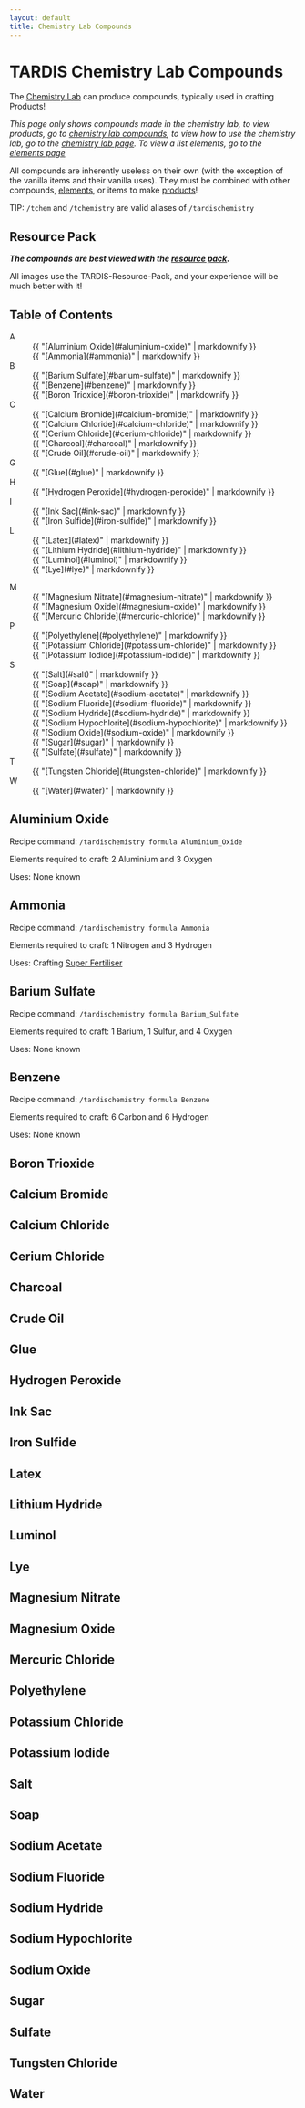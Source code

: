 ```yaml
---
layout: default
title: Chemistry Lab Compounds
---
```


# TARDIS Chemistry Lab Compounds

The [Chemistry Lab](chemistry-lab) can produce compounds, typically used in crafting Products!

_This page only shows compounds made in the chemistry lab, to view products, go to [chemistry lab compounds](chemistry-lab-products), to view how to use the chemistry lab, go to the [chemistry lab page](chemistry-lab). To view a list elements, go to the [elements page](elements)_

All compounds are inherently useless on their own (with the exception of the vanilla items and their vanilla uses). They must be combined with other compounds, [elements](elements), or items to make [products]((chemistry-lab-products))!

TIP: `/tchem` and `/tchemistry` are valid aliases of `/tardischemistry`

## Resource Pack

**_The compounds are best viewed with the [resource pack](https://github.com/eccentricdevotion/TARDIS-Resource-Pack)._**

All images use the TARDIS-Resource-Pack, and your experience will be much better with it!

## Table of Contents

<div class="row">
<dl id="one">
<dt>A</dt>
<dd>{{ "[Aluminium Oxide](#aluminium-oxide)" | markdownify }}</dd>
<dd>{{ "[Ammonia](#ammonia)" | markdownify }}</dd>
<dt>B</dt>
<dd>{{ "[Barium Sulfate](#barium-sulfate)" | markdownify }}</dd>
<dd>{{ "[Benzene](#benzene)" | markdownify }}</dd>
<dd>{{ "[Boron Trioxide](#boron-trioxide)" | markdownify }}</dd>
<dt>C</dt>
<dd>{{ "[Calcium Bromide](#calcium-bromide)" | markdownify }}</dd>
<dd>{{ "[Calcium Chloride](#calcium-chloride)" | markdownify }}</dd>
<dd>{{ "[Cerium Chloride](#cerium-chloride)" | markdownify }}</dd>
<dd>{{ "[Charcoal](#charcoal)" | markdownify }}</dd>
<dd>{{ "[Crude Oil](#crude-oil)" | markdownify }}</dd>
<dt>G</dt>
<dd>{{ "[Glue](#glue)" | markdownify }}</dd>
<dt>H</dt>
<dd>{{ "[Hydrogen Peroxide](#hydrogen-peroxide)" | markdownify }}</dd>
<dt>I</dt>
<dd>{{ "[Ink Sac](#ink-sac)" | markdownify }}</dd>
<dd>{{ "[Iron Sulfide](#iron-sulfide)" | markdownify }}</dd>
<dt>L</dt>
<dd>{{ "[Latex](#latex)" | markdownify }}</dd>
<dd>{{ "[Lithium Hydride](#lithium-hydride)" | markdownify }}</dd>
<dd>{{ "[Luminol](#luminol)" | markdownify }}</dd>
<dd>{{ "[Lye](#lye)" | markdownify }}</dd>
</dl>
<dl>
<dt>M</dt>
<dd>{{ "[Magnesium Nitrate](#magnesium-nitrate)" | markdownify }}</dd>
<dd>{{ "[Magnesium Oxide](#magnesium-oxide)" | markdownify }}</dd>
<dd>{{ "[Mercuric Chloride](#mercuric-chloride)" | markdownify }}</dd>
<dt>P</dt>
<dd>{{ "[Polyethylene](#polyethylene)" | markdownify }}</dd>
<dd>{{ "[Potassium Chloride](#potassium-chloride)" | markdownify }}</dd>
<dd>{{ "[Potassium Iodide](#potassium-iodide)" | markdownify }}</dd>
<dt>S</dt>
<dd>{{ "[Salt](#salt)" | markdownify }}</dd>
<dd>{{ "[Soap](#soap)" | markdownify }}</dd>
<dd>{{ "[Sodium Acetate](#sodium-acetate)" | markdownify }}</dd>
<dd>{{ "[Sodium Fluoride](#sodium-fluoride)" | markdownify }}</dd>
<dd>{{ "[Sodium Hydride](#sodium-hydride)" | markdownify }}</dd>
<dd>{{ "[Sodium Hypochlorite](#sodium-hypochlorite)" | markdownify }}</dd>
<dd>{{ "[Sodium Oxide](#sodium-oxide)" | markdownify }}</dd>
<dd>{{ "[Sugar](#sugar)" | markdownify }}</dd>
<dd>{{ "[Sulfate](#sulfate)" | markdownify }}</dd>
<dt>T</dt>
<dd>{{ "[Tungsten Chloride](#tungsten-chloride)" | markdownify }}</dd>
<dt>W</dt>
<dd>{{ "[Water](#water)" | markdownify }}</dd>
</dl>
</div>


## Aluminium Oxide

Recipe command: `/tardischemistry formula Aluminium_Oxide`

Elements required to craft: 2 Aluminium and 3 Oxygen

Uses: None known

## Ammonia

Recipe command: `/tardischemistry formula Ammonia`

Elements required to craft: 1 Nitrogen and 3 Hydrogen

Uses: Crafting [Super Fertiliser](chemistry-lab-products#super-fertiliser)

## Barium Sulfate

Recipe command: `/tardischemistry formula Barium_Sulfate`

Elements required to craft: 1 Barium, 1 Sulfur, and 4 Oxygen

Uses: None known

## Benzene

Recipe command: `/tardischemistry formula Benzene`

Elements required to craft: 6 Carbon and 6 Hydrogen

Uses: None known

## Boron Trioxide

## Calcium Bromide

## Calcium Chloride

## Cerium Chloride

## Charcoal

## Crude Oil

## Glue

## Hydrogen Peroxide

## Ink Sac

## Iron Sulfide

## Latex

## Lithium Hydride

## Luminol

## Lye

## Magnesium Nitrate

## Magnesium Oxide

## Mercuric Chloride

## Polyethylene

## Potassium Chloride

## Potassium Iodide

## Salt

## Soap

## Sodium Acetate

## Sodium Fluoride

## Sodium Hydride

## Sodium Hypochlorite

## Sodium Oxide

## Sugar

## Sulfate

## Tungsten Chloride

## Water
